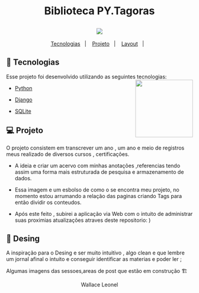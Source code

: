 
<h1 align="center">
  Biblioteca PY.Tagoras  
  </h1>                                                   
                                                   
                                                     
<h2 align="center";>
   <img src="https://github.com/wallaceleonel/py/blob/main/son_blog/media/banner.png">
</h2>


<p align="center">
  <a href="#rocket-tecnologias">Tecnologias</a>&nbsp;&nbsp;&nbsp;|&nbsp;&nbsp;&nbsp;
  <a href="#-projeto">Projeto</a>&nbsp;&nbsp;&nbsp;|&nbsp;&nbsp;&nbsp;
  <a href="#-layout">Layout</a>&nbsp;&nbsp;&nbsp;|&nbsp;&nbsp;&nbsp;
 


<br>
  
## 🚀 Tecnologias

Esse projeto foi desenvolvido utilizando as seguintes tecnologias:
  <img src="https://cdn-icons-png.flaticon.com/512/4406/4406389.png"  align="right" width="155">
  
- [Python](https://www.python.org/)
  
- [Django](https://www.djangoproject.com/)
  
- [SQLite](https://www.sqlite.org/index.html)


## 💻 Projeto
  
  O projeto consistem em transcrever um ano , um ano e meio de registros meus realizado de diversos cursos , certificações. 

  - A ideia e criar um acervo com minhas anotações ,referencias tendo assim uma forma mais estruturada de pesquisa e armazenamento de dados.
  
  - Essa imagem e um esbolso de como o se encontra meu projeto, no momento estou arrumando a relação das paginas criando Tags para então dividir os conteudos.
  
  - Após este feito , subirei a aplicação via Web com o intuito de administrar suas proximias atualizações atraves deste repositorio: ) 
  
  
  
## 🔖 Desing
  
  A inspiração para o Desing e ser muito intuitivo , algo clean e que lembre um jornal afinal o intuito e conseguir identificar as materias e poder ler ;
  
  Algumas imagens das sessoes,areas de post que estão em construção 🏗️
  
  

                                          
                                          
 <p align="center">Wallace Leonel </p>
 
